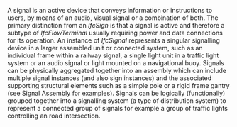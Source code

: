 A signal is an active device that conveys information or instructions to users, by means of an audio, visual signal or a combination of both.
The primary distinction from an _IfcSign_ is that a signal is active and therefore a subtype of _IfcFlowTerminal_ usually requiring power and data connections for its operation.
An instance of _IfcSignal_ represents a singular signalling device in a larger assembled unit or connected system, such as an individual frame within a railway signal, a single light unit in a traffic light system or an audio signal or light mounted on a navigational buoy.
Signals can be physically aggregated together into an assembly which can include multiple signal instances (and also sign instances) and the associated supporting structural elements such as a simple pole or a rigid frame gantry (see Signal Assembly for examples).
Signals can be logically (functionally) grouped together into a signalling system (a type of distribution system) to represent a connected  group of signals for example a group of traffic lights controlling an road intersection.
